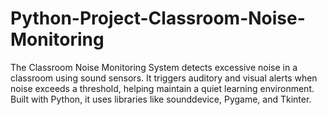 # Python-Project-Classroom-Noise-Monitoring
The Classroom Noise Monitoring System detects excessive noise in a classroom using sound sensors. It triggers auditory and visual alerts when noise exceeds a threshold, helping maintain a quiet learning environment. Built with Python, it uses libraries like sounddevice, Pygame, and Tkinter.
